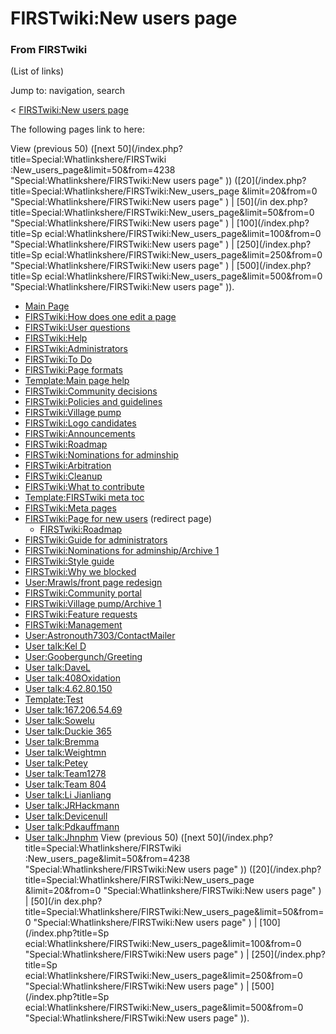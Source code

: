

# FIRSTwiki:New users page

### From FIRSTwiki

(List of links)

Jump to: navigation, search

&lt; [FIRSTwiki:New users
page](/index.php?title=FIRSTwiki:New_users_page&redirect=no "FIRSTwiki:New
users page" )  

The following pages link to here:

View (previous 50) ([next 50](/index.php?title=Special:Whatlinkshere/FIRSTwiki
:New_users_page&limit=50&from=4238 "Special:Whatlinkshere/FIRSTwiki:New users
page" )) ([20](/index.php?title=Special:Whatlinkshere/FIRSTwiki:New_users_page
&limit=20&from=0 "Special:Whatlinkshere/FIRSTwiki:New users page" ) | [50](/in
dex.php?title=Special:Whatlinkshere/FIRSTwiki:New_users_page&limit=50&from=0
"Special:Whatlinkshere/FIRSTwiki:New users page" ) | [100](/index.php?title=Sp
ecial:Whatlinkshere/FIRSTwiki:New_users_page&limit=100&from=0
"Special:Whatlinkshere/FIRSTwiki:New users page" ) | [250](/index.php?title=Sp
ecial:Whatlinkshere/FIRSTwiki:New_users_page&limit=250&from=0
"Special:Whatlinkshere/FIRSTwiki:New users page" ) | [500](/index.php?title=Sp
ecial:Whatlinkshere/FIRSTwiki:New_users_page&limit=500&from=0
"Special:Whatlinkshere/FIRSTwiki:New users page" )).

  * [Main Page](Main_Page "Main Page" )
  * [FIRSTwiki:How does one edit a page](FIRSTwiki:How_does_one_edit_a_page "FIRSTwiki:How does one edit a page" )
  * [FIRSTwiki:User questions](FIRSTwiki:User_questions "FIRSTwiki:User questions" )
  * [FIRSTwiki:Help](FIRSTwiki:Help "FIRSTwiki:Help" )
  * [FIRSTwiki:Administrators](FIRSTwiki:Administrators "FIRSTwiki:Administrators" )
  * [FIRSTwiki:To Do](FIRSTwiki:To_Do "FIRSTwiki:To Do" )
  * [FIRSTwiki:Page formats](FIRSTwiki:Page_formats "FIRSTwiki:Page formats" )
  * [Template:Main page help](Template:Main_page_help "Template:Main page help" )
  * [FIRSTwiki:Community decisions](FIRSTwiki:Community_decisions "FIRSTwiki:Community decisions" )
  * [FIRSTwiki:Policies and guidelines](FIRSTwiki:Policies_and_guidelines "FIRSTwiki:Policies and guidelines" )
  * [FIRSTwiki:Village pump](FIRSTwiki:Village_pump "FIRSTwiki:Village pump" )
  * [FIRSTwiki:Logo candidates](FIRSTwiki:Logo_candidates "FIRSTwiki:Logo candidates" )
  * [FIRSTwiki:Announcements](FIRSTwiki:Announcements "FIRSTwiki:Announcements" )
  * [FIRSTwiki:Roadmap](FIRSTwiki:Roadmap "FIRSTwiki:Roadmap" )
  * [FIRSTwiki:Nominations for adminship](FIRSTwiki:Nominations_for_adminship "FIRSTwiki:Nominations for adminship" )
  * [FIRSTwiki:Arbitration](FIRSTwiki:Arbitration "FIRSTwiki:Arbitration" )
  * [FIRSTwiki:Cleanup](FIRSTwiki:Cleanup "FIRSTwiki:Cleanup" )
  * [FIRSTwiki:What to contribute](FIRSTwiki:What_to_contribute "FIRSTwiki:What to contribute" )
  * [Template:FIRSTwiki meta toc](Template:FIRSTwiki_meta_toc "Template:FIRSTwiki meta toc" )
  * [FIRSTwiki:Meta pages](FIRSTwiki:Meta_pages "FIRSTwiki:Meta pages" )
  * [FIRSTwiki:Page for new users](/index.php?title=FIRSTwiki:Page_for_new_users&redirect=no "FIRSTwiki:Page for new users" ) (redirect page) 
    * [FIRSTwiki:Roadmap](FIRSTwiki:Roadmap "FIRSTwiki:Roadmap" )
  * [FIRSTwiki:Guide for administrators](FIRSTwiki:Guide_for_administrators "FIRSTwiki:Guide for administrators" )
  * [FIRSTwiki:Nominations for adminship/Archive 1](FIRSTwiki:Nominations_for_adminship/Archive_1 "FIRSTwiki:Nominations for adminship/Archive 1" )
  * [FIRSTwiki:Style guide](FIRSTwiki:Style_guide "FIRSTwiki:Style guide" )
  * [FIRSTwiki:Why we blocked](FIRSTwiki:Why_we_blocked "FIRSTwiki:Why we blocked" )
  * [User:Mrawls/front page redesign](User:Mrawls/front_page_redesign "User:Mrawls/front page redesign" )
  * [FIRSTwiki:Community portal](FIRSTwiki:Community_portal "FIRSTwiki:Community portal" )
  * [FIRSTwiki:Village pump/Archive 1](FIRSTwiki:Village_pump/Archive_1 "FIRSTwiki:Village pump/Archive 1" )
  * [FIRSTwiki:Feature requests](FIRSTwiki:Feature_requests "FIRSTwiki:Feature requests" )
  * [FIRSTwiki:Management](FIRSTwiki:Management "FIRSTwiki:Management" )
  * [User:Astronouth7303/ContactMailer](User:Astronouth7303/ContactMailer "User:Astronouth7303/ContactMailer" )
  * [User talk:Kel D](User_talk:Kel_D "User talk:Kel D" )
  * [User:Goobergunch/Greeting](User:Goobergunch/Greeting "User:Goobergunch/Greeting" )
  * [User talk:DaveL](User_talk:DaveL "User talk:DaveL" )
  * [User talk:408Oxidation](User_talk:408Oxidation "User talk:408Oxidation" )
  * [User talk:4.62.80.150](User_talk:4.62.80.150 "User talk:4.62.80.150" )
  * [Template:Test](Template:Test "Template:Test" )
  * [User talk:167.206.54.69](User_talk:167.206.54.69 "User talk:167.206.54.69" )
  * [User talk:Sowelu](User_talk:Sowelu "User talk:Sowelu" )
  * [User talk:Duckie 365](User_talk:Duckie_365 "User talk:Duckie 365" )
  * [User talk:Bremma](User_talk:Bremma "User talk:Bremma" )
  * [User talk:Weightmn](User_talk:Weightmn "User talk:Weightmn" )
  * [User talk:Petey](User_talk:Petey "User talk:Petey" )
  * [User talk:Team1278](User_talk:Team1278 "User talk:Team1278" )
  * [User talk:Team 804](User_talk:Team_804 "User talk:Team 804" )
  * [User talk:Li Jianliang](User_talk:Li_Jianliang "User talk:Li Jianliang" )
  * [User talk:JRHackmann](User_talk:JRHackmann "User talk:JRHackmann" )
  * [User talk:Devicenull](User_talk:Devicenull "User talk:Devicenull" )
  * [User talk:Pdkauffmann](User_talk:Pdkauffmann "User talk:Pdkauffmann" )
  * [User talk:Jhnphm](User_talk:Jhnphm "User talk:Jhnphm" )
View (previous 50) ([next 50](/index.php?title=Special:Whatlinkshere/FIRSTwiki
:New_users_page&limit=50&from=4238 "Special:Whatlinkshere/FIRSTwiki:New users
page" )) ([20](/index.php?title=Special:Whatlinkshere/FIRSTwiki:New_users_page
&limit=20&from=0 "Special:Whatlinkshere/FIRSTwiki:New users page" ) | [50](/in
dex.php?title=Special:Whatlinkshere/FIRSTwiki:New_users_page&limit=50&from=0
"Special:Whatlinkshere/FIRSTwiki:New users page" ) | [100](/index.php?title=Sp
ecial:Whatlinkshere/FIRSTwiki:New_users_page&limit=100&from=0
"Special:Whatlinkshere/FIRSTwiki:New users page" ) | [250](/index.php?title=Sp
ecial:Whatlinkshere/FIRSTwiki:New_users_page&limit=250&from=0
"Special:Whatlinkshere/FIRSTwiki:New users page" ) | [500](/index.php?title=Sp
ecial:Whatlinkshere/FIRSTwiki:New_users_page&limit=500&from=0
"Special:Whatlinkshere/FIRSTwiki:New users page" )).

